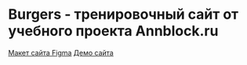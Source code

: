 # Burgers - тренировочный сайт от учебного проекта Annblock.ru

[Макет сайта Figma](https://www.figma.com/file/2Z9bPgV7SxknFn2BUQJC8k/Burgers-Menu-Responsive-(Copy)?node-id=0%3A99)
[Демо сайта](https://marialevadskaya.github.io/Module01-Burger/menu.html)